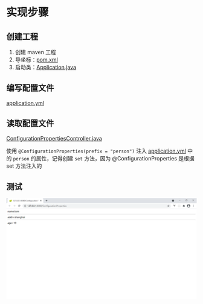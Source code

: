 # 实现步骤

## 创建工程

1. 创建 maven 工程
2. 导坐标：[pom.xml](code/pom.xml)
3. 启动类：[Application.java](code\src\main\java\com\xuan\Application.java)

## 编写配置文件

[application.yml](code\src\main\resources\application.yml)

## 读取配置文件

[ConfigurationPropertiesController.java](code/src/main/java/com/xuan/controller/ConfigurationPropertiesController.java)

使用 `@ConfigurationProperties(prefix = "person")` 注入 [application.yml](code\src\main\resources\application.yml) 中的 `person` 的属性，记得创建 `set` 方法，因为 @ConfigurationProperties 是根据 set 方法注入的

## 测试

![image-20210321124158068](image/image-20210321124158068.png)